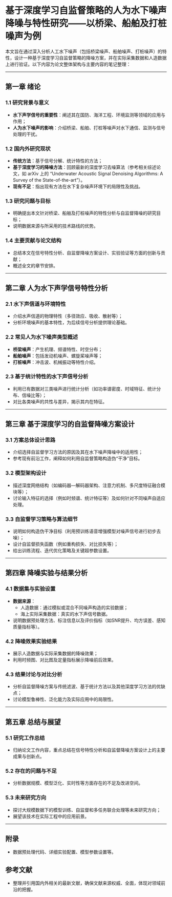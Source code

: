 # 基于深度学习自监督策略的人为水下噪声降噪与特性研究——以桥梁、船舶及打桩噪声为例

本文旨在通过深入分析人工水下噪声（包括桥梁噪声、船舶噪声、打桩噪声）的特性，设计一种基于深度学习自监督策略的降噪方案，并在实际采集数据和人造数据上进行验证。以下内容为论文整体架构与主要内容的笔记整理：

---

## 第一章 绪论

### 1.1 研究背景与意义
- **水下声学信号的重要性**：阐述其在国防、海洋工程、环境监测等领域的应用与作用；
- **人为水下噪声的影响**：介绍桥梁、船舶、打桩等噪声对水下通信、监测与信号处理的干扰。

### 1.2 国内外研究现状
- **传统方法**：基于信号分解、统计特性的方法；
- **基于深度学习的降噪方法**：回顾最新的深度学习去噪算法（参考相关综述论文，如 arXiv 上的 “Underwater Acoustic Signal Denoising Algorithms: A Survey of the State-of-the-art”）。
- **现有不足**：指出现有方法在水下复杂噪声环境下的局限性及挑战。

### 1.3 研究问题与目标
- 明确提出本文针对桥梁、船舶及打桩噪声的特性分析与自监督降噪的研究目标；
- 说明数据来源与所采用的技术路线的优势。

### 1.4 主要贡献与论文结构
- 总结本文在信号特性分析、自监督降噪方案设计、实验验证等方面的创新与贡献；
- 概述全文的章节安排。

---

## 第二章 人为水下声学信号特性分析

### 2.1 水下声信道与环境特性
- 介绍水声信道的物理特性（多径效应、吸收、散射等）；
- 分析环境噪声的基本特性，为后续信号分析提供理论基础。

### 2.2 常见人为水下噪声类型概述
- **桥梁噪声**：产生机理、频谱特性、时空分布；
- **船舶噪声**：包括发动机噪声、螺旋桨噪声等；
- **打桩噪声**：冲击波、机械振动等特性介绍。

### 2.3 基于统计特性的水下声信号分析
- 利用已有数据对三类噪声进行统计分析（如功率谱密度、时域特征、统计分布、信噪比等）；
- 对比各类噪声的共性与差异，揭示其内在特征。

---

## 第三章 基于深度学习的自监督降噪方案设计

### 3.1 方案总体设计思路
- 介绍选择自监督学习方法的原因及其在水下噪声降噪中的适用性；
- 参考现有前沿工作，阐释如何利用自监督策略构造伪“干净”目标。

### 3.2 模型架构设计
- 描述深度网络结构（如编码器—解码器架构、注意力机制、多尺度特征融合模块等）；
- 讨论输入特征的选择（例如时频谱、统计特征等）及如何针对不同噪声自适应处理。

### 3.3 自监督学习策略与算法细节
- 说明如何构造伪干净目标（利用预训练语音增强模型对噪声信号进行初步去噪）；
- 设计自监督损失函数（例如重构损失、对比损失等）；
- 给出训练流程、迭代优化策略及关键超参数设置。

---

## 第四章 降噪实验与结果分析

### 4.1 数据集与实验设置
- **数据来源**：
  - 人造数据：通过模拟或混合不同噪声构造的实验数据；
  - 海上实际采集数据：真实的水下声信号数据。
- 说明数据预处理方法、标注信息以及评价指标（如SNR提升、均方误差、感知质量指标等）。

### 4.2 降噪效果实验结果
- 展示人造数据与实际采集数据的降噪效果；
- 利用时频图、对比图及定量指标展示降噪前后效果。

### 4.3 结果讨论与对比分析
- 分析自监督降噪方案与传统滤波、基于统计方法以及其他深度学习方法的优缺点；
- 讨论模型鲁棒性、泛化能力及实际应用中的局限性。

---

## 第五章 总结与展望

### 5.1 研究工作总结
- 归纳论文工作内容，重点总结在信号特性分析和自监督降噪方案设计上的主要成果与创新点。

### 5.2 存在的问题与不足
- 分析数据规模、模型泛化、实时性等方面存在的不足及改进空间。

### 5.3 未来研究方向
- 探讨大规模数据下的模型训练、自监督和多任务联合处理等未来研究方向；
- 展望该技术在实际工程中的应用前景。

---

## 附录
- 数据预处理代码、详细实验配置、模型参数设置等。

## 参考文献
- 整理并引用国内外相关的最新文献，确保文献来源权威、全面，体现对领域前沿的把握。
